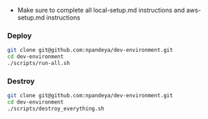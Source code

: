 - Make sure to complete all local-setup.md instructions and aws-setup.md instructions 

### Deploy

```bash
git clone git@github.com:npandeya/dev-environment.git
cd dev-environment
./scripts/run-all.sh
```

### Destroy

```bash
git clone git@github.com:npandeya/dev-environment.git
cd dev-environment
./scripts/destroy_everything.sh
```